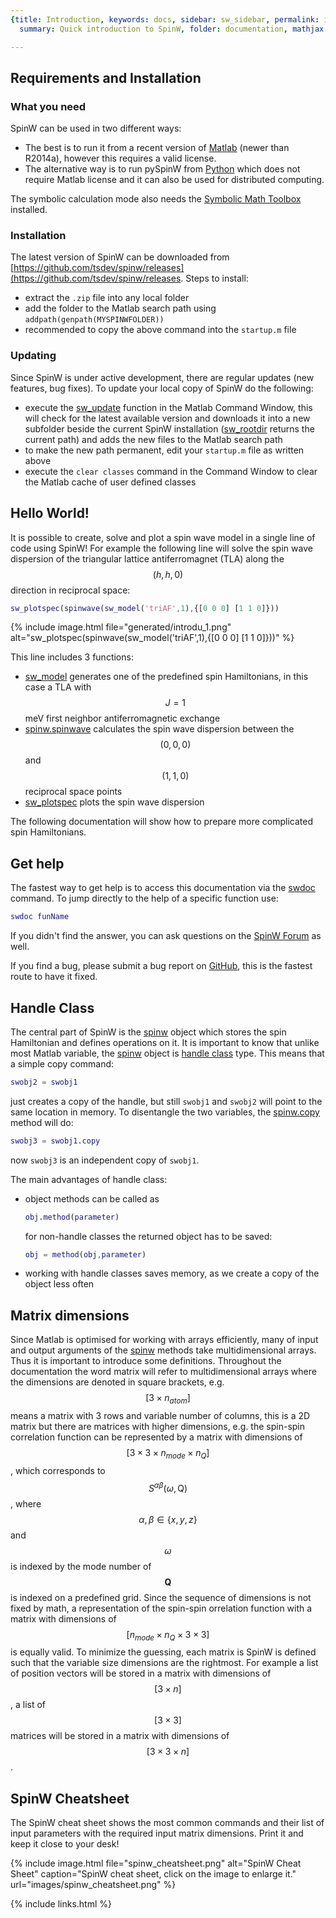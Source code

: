 ```yaml
---
{title: Introduction, keywords: docs, sidebar: sw_sidebar, permalink: introduction,
  summary: Quick introduction to SpinW, folder: documentation, mathjax: 'true'}

---
```


 
## Requirements and Installation
 
### What you need
 
SpinW can be used in two different ways:
* The best is to run it from a recent version of [Matlab](https://www.mathworks.com/products/matlab.html) (newer than R2014a), however this requires a valid license.
* The alternative way is to run pySpinW from [Python](https://www.python.org) which does not require Matlab license and it can also be used for distributed computing.
 
The symbolic calculation mode also needs the [Symbolic Math Toolbox](https://www.mathworks.com/products/symbolic.html) installed.
 
### Installation
 
The latest version of SpinW can be downloaded from [https://github.com/tsdev/spinw/releases](https://github.com/tsdev/spinw/releases. Steps to install:
* extract the `.zip` file into any local folder
* add the folder to the Matlab search path using `addpath(genpath(MYSPINWFOLDER))`
* recommended to copy the above command into the `startup.m` file
 
### Updating
 
Since SpinW is under active development, there are regular updates (new features, bug fixes). To update your local copy of SpinW do the following:
* execute the [sw_update](sw_update) function in the Matlab Command Window, this will check for the latest available version and downloads it into a new subfolder beside the current SpinW installation ([sw_rootdir](sw_rootdir) returns the current path) and adds the new files to the Matlab search path
* to make the new path permanent, edit your `startup.m` file as written above
* execute the `clear classes` command in the Command Window to clear the Matlab cache of user defined classes
 
## Hello World!
 
It is possible to create, solve and plot a spin wave model in a single line of code using SpinW! For example the following line will solve the spin wave dispersion of the triangular lattice antiferromagnet (TLA) along the $$(h,h,0)$$ direction in reciprocal space:
 
```matlab
sw_plotspec(spinwave(sw_model('triAF',1),{[0 0 0] [1 1 0]}))
```
 
{% include image.html file="generated/introdu_1.png" alt="sw_plotspec(spinwave(sw_model('triAF',1),{[0 0 0] [1 1 0]}))" %}
 
This line includes 3 functions:
* [sw_model](sw_model) generates one of the predefined spin Hamiltonians, in this case a TLA with $$J=1$$ meV first neighbor antiferromagnetic exchange
* [spinw.spinwave](spinw_spinwave) calculates the spin wave dispersion between the $$(0,0,0)$$ and $$(1,1,0)$$ reciprocal space points
* [sw_plotspec](sw_plotspec) plots the spin wave dispersion
 
The following documentation will show how to prepare more complicated spin Hamiltonians.
 
## Get help
 
The fastest way to get help is to access this documentation via the [swdoc](swdoc) command. To jump directly to the help of a specific function use:
```matlab
swdoc funName
```
If you didn't find the answer, you can ask questions on the [SpinW Forum](https://groups.google.com/forum/#!categories/spinwforum) as well.
 
If you find a bug, please submit a bug report on [GitHub](https://github.com/tsdev/spinw), this is the fastest route to have it fixed. 
 
## Handle Class
 
The central part of SpinW is the [spinw](spinw) object which stores the spin Hamiltonian and defines operations on it. It is important to know that unlike most Matlab variable, the [spinw](spinw) object is [handle class](https://www.mathworks.com/help/matlab/matlab_oop/handle-objects.html) type. This means that a simple copy command:
```matlab
swobj2 = swobj1
```
just creates a copy of the handle, but still `swobj1` and `swobj2` will point to the same location in memory. To disentangle the two variables, the [spinw.copy](spinw_copy) method will do:
```matlab
swobj3 = swobj1.copy
```
now `swobj3` is an independent copy of `swobj1`.
 
The main advantages of handle class:
* object methods can be called as
  ```matlab
  obj.method(parameter)
  ```
  for non-handle classes the returned object has to be saved:
  ```matlab
  obj = method(obj,parameter)
  ```
* working with handle classes saves memory, as we create a copy of the object less often
 
## Matrix dimensions
 
Since Matlab is optimised for working with arrays efficiently, many of input and output arguments of the [spinw](spinw) methods take multidimensional arrays. Thus it is important to introduce some definitions. Throughout the documentation the word matrix will refer to multidimensional arrays where the dimensions are denoted in square brackets, e.g. $$[3\times n_{atom}]$$ means a matrix with 3 rows and variable number of columns, this is a 2D matrix but there are matrices with higher dimensions, e.g. the spin-spin correlation function can be represented by a matrix with dimensions of $$[3\times 3 \times n_{mode}\times n_Q]$$, which corresponds to $$S^{\alpha\beta}(\omega,\textrm{Q})$$, where $$\alpha,\beta\in\{x,y,z\}$$ and $$\omega$$ is indexed by the mode number of $$\textbf{Q}$$ is indexed on a predefined grid. Since the sequence of dimensions is not fixed by math, a representation of the spin-spin orrelation function with a matrix with dimensions of $$[n_{mode}\times n_Q\times 3\times 3]$$ is equally valid. To minimize the guessing, each matrix is SpinW is defined such that the variable size dimensions are the rightmost. For example a list of position vectors will be stored in a matrix with dimensions of $$[3\times n]$$, a list of $$[3\times 3]$$ matrices will be stored in a matrix with dimensions of $$[3\times 3\times n]$$.
 
## SpinW Cheatsheet
 
The SpinW cheat sheet shows the most common commands and their list of input parameters with the required input matrix dimensions. Print it and keep it close to your desk!
 
{% include image.html file="spinw_cheatsheet.png" alt="SpinW Cheat Sheet" caption="SpinW cheat sheet, click on the image to enlarge it." url="images/spinw_cheatsheet.png" %}


{% include links.html %}
